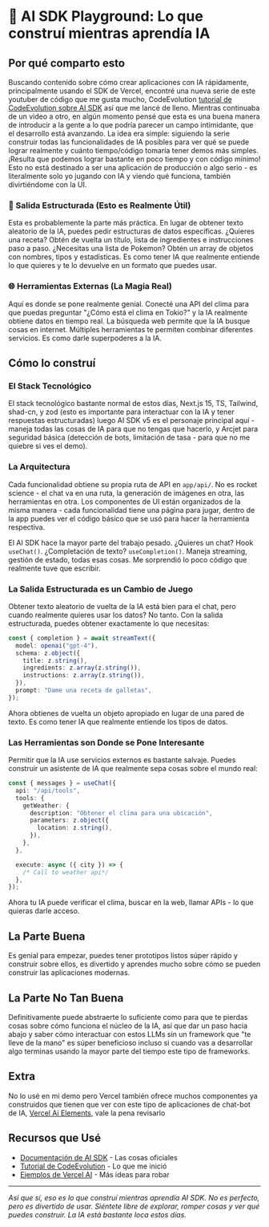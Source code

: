 # 🚀 AI SDK Playground: Lo que construí mientras aprendía IA

## Por qué comparto esto

Buscando contenido sobre cómo crear aplicaciones con IA rápidamente, principalmente usando el SDK de Vercel, encontré una nueva serie de este youtuber de código que me gusta mucho, CodeEvolution [tutorial de CodeEvolution sobre AI SDK](https://www.youtube.com/watch?v=iS5tZ9WdO0k) así que me lancé de lleno. Mientras continuaba de un video a otro, en algún momento pensé que esta es una buena manera de introducir a la gente a lo que podría parecer un campo intimidante, que el desarrollo está avanzando.
La idea era simple: siguiendo la serie construir todas las funcionalidades de IA posibles para ver qué se puede lograr realmente y cuánto tiempo/código tomaría tener demos más simples. ¡Resulta que podemos lograr bastante en poco tiempo y con código mínimo! Esto no está destinado a ser una aplicación de producción o algo serio - es literalmente solo yo jugando con IA y viendo qué funciona, también divirtiéndome con la UI.

### 🔧 Salida Estructurada (Esto es Realmente Útil)

Esta es probablemente la parte más práctica. En lugar de obtener texto aleatorio de la IA, puedes pedir estructuras de datos específicas. ¿Quieres una receta? Obtén de vuelta un título, lista de ingredientes e instrucciones paso a paso. ¿Necesitas una lista de Pokemon? Obtén un array de objetos con nombres, tipos y estadísticas. Es como tener IA que realmente entiende lo que quieres y te lo devuelve en un formato que puedes usar.

### 🌐 Herramientas Externas (La Magia Real)

Aquí es donde se pone realmente genial. Conecté una API del clima para que puedas preguntar "¿Cómo está el clima en Tokio?" y la IA realmente obtiene datos en tiempo real. La búsqueda web permite que la IA busque cosas en internet. Múltiples herramientas te permiten combinar diferentes servicios. Es como darle superpoderes a la IA.

## Cómo lo construí

### El Stack Tecnológico

El stack tecnológico bastante normal de estos días, Next.js 15, TS, Tailwind, shad-cn, y zod (esto es importante para interactuar con la IA y tener respuestas estructuradas) luego AI SDK v5 es el personaje principal aquí - maneja todas las cosas de IA para que no tengas que hacerlo, y Arcjet para seguridad básica (detección de bots, limitación de tasa - para que no me quiebre si ves el demo).

### La Arquitectura

Cada funcionalidad obtiene su propia ruta de API en `app/api/`. No es rocket science - el chat va en una ruta, la generación de imágenes en otra, las herramientas en otra. Los componentes de UI están organizados de la misma manera - cada funcionalidad tiene una página para jugar, dentro de la app puedes ver el código básico que se usó para hacer la herramienta respectiva.

El AI SDK hace la mayor parte del trabajo pesado. ¿Quieres un chat? Hook `useChat()`. ¿Completación de texto? `useCompletion()`. Maneja streaming, gestión de estado, todas esas cosas. Me sorprendió lo poco código que realmente tuve que escribir.

### La Salida Estructurada es un Cambio de Juego

Obtener texto aleatorio de vuelta de la IA está bien para el chat, pero cuando realmente quieres usar los datos? No tanto. Con la salida estructurada, puedes obtener exactamente lo que necesitas:

```typescript
const { completion } = await streamText({
  model: openai("gpt-4"),
  schema: z.object({
    title: z.string(),
    ingredients: z.array(z.string()),
    instructions: z.array(z.string()),
  }),
  prompt: "Dame una receta de galletas",
});
```

Ahora obtienes de vuelta un objeto apropiado en lugar de una pared de texto. Es como tener IA que realmente entiende los tipos de datos.

### Las Herramientas son Donde se Pone Interesante

Permitir que la IA use servicios externos es bastante salvaje. Puedes construir un asistente de IA que realmente sepa cosas sobre el mundo real:

```typescript
const { messages } = useChat({
  api: "/api/tools",
  tools: {
    getWeather: {
      description: "Obtener el clima para una ubicación",
      parameters: z.object({
        location: z.string(),
      }),
    },
  },

  execute: async ({ city }) => {
    /* Call to weather api*/
  },
});
```

Ahora tu IA puede verificar el clima, buscar en la web, llamar APIs - lo que quieras darle acceso.

## La Parte Buena

Es genial para empezar, puedes tener prototipos listos súper rápido y construir sobre ellos, es divertido y aprendes mucho sobre cómo se pueden construir las aplicaciones modernas.

## La Parte No Tan Buena

Definitivamente puede abstraerte lo suficiente como para que te pierdas cosas sobre cómo funciona el núcleo de la IA, así que dar un paso hacia abajo y saber cómo interactuar con estos LLMs sin un framework que "te lleve de la mano" es súper beneficioso incluso si cuando vas a desarrollar algo terminas usando la mayor parte del tiempo este tipo de frameworks.

## Extra

No lo usé en mi demo pero Vercel también ofrece muchos componentes ya construidos que tienen que ver con este tipo de aplicaciones de chat-bot de IA, [Vercel Ai Elements](https://ai-sdk.dev/elements/overview), vale la pena revisarlo

## Recursos que Usé

- [Documentación de AI SDK](https://sdk.vercel.ai) - Las cosas oficiales
- [Tutorial de CodeEvolution](https://www.youtube.com/watch?v=iS5tZ9WdO0k) - Lo que me inició
- [Ejemplos de Vercel AI](https://github.com/vercel/ai/tree/main/examples) - Más ideas para robar

---

_Así que sí, eso es lo que construí mientras aprendía AI SDK. No es perfecto, pero es divertido de usar. Siéntete libre de explorar, romper cosas y ver qué puedes construir. La IA está bastante loca estos días._
